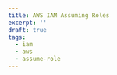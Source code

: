 ```yaml
---
title: AWS IAM Assuming Roles
excerpt: ''
draft: true
tags:
  - iam
  - aws
  - assume-role
---
```

